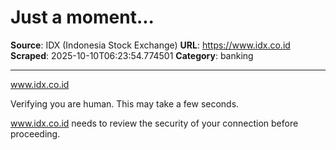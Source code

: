# Just a moment...

**Source**: IDX (Indonesia Stock Exchange)
**URL**: https://www.idx.co.id
**Scraped**: 2025-10-10T06:23:54.774501
**Category**: banking

---

www.idx.co.id

Verifying you are human. This may take a few seconds.

www.idx.co.id needs to review the security of your connection before proceeding.
